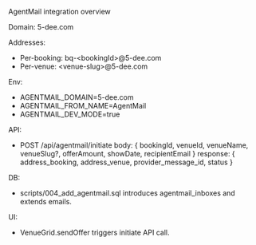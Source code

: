 AgentMail integration overview

Domain: 5-dee.com

Addresses:
- Per-booking: bq-&lt;bookingId&gt;@5-dee.com
- Per-venue: &lt;venue-slug&gt;@5-dee.com

Env:
- AGENTMAIL_DOMAIN=5-dee.com
- AGENTMAIL_FROM_NAME=AgentMail
- AGENTMAIL_DEV_MODE=true

API:
- POST /api/agentmail/initiate
  body: { bookingId, venueId, venueName, venueSlug?, offerAmount, showDate, recipientEmail }
  response: { address_booking, address_venue, provider_message_id, status }

DB:
- scripts/004_add_agentmail.sql introduces agentmail_inboxes and extends emails.

UI:
- VenueGrid.sendOffer triggers initiate API call.
